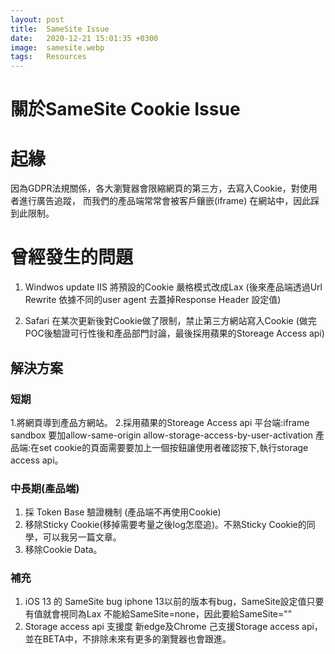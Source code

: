 ```yaml
---
layout: post
title:  SameSite Issue
date:   2020-12-21 15:01:35 +0300
image:  samesite.webp
tags:   Resources
---
```

# 關於SameSite Cookie Issue 
# 起緣
因為GDPR法規關係，各大瀏覽器會限縮網頁的第三方，去寫入Cookie，對使用者進行廣告追蹤，
而我們的產品端常常會被客戶鑲嵌(iframe) 在網站中，因此踩到此限制。 

# 曾經發生的問題
1. Windwos update IIS 將預設的Cookie 嚴格模式改成Lax
(後來產品端透過Url Rewrite 依據不同的user agent 去蓋掉Response Header 設定值)

1. Safari 在某次更新後對Cookie做了限制，禁止第三方網站寫入Cookie
(做完POC後驗證可行性後和產品部門討論，最後採用蘋果的Storeage Access api)

## 解決方案
### 短期
1.將網頁導到產品方網站。
2.採用蘋果的Storeage Access api
平台端:iframe sandbox 要加allow-same-origin allow-storage-access-by-user-activation
產品端:在set cookie的頁面需要要加上一個按鈕讓使用者確認按下,執行storage access api。

### 中長期(產品端)
1. 採 Token Base 驗證機制 (產品端不再使用Cookie)
1. 移除Sticky Cookie(移掉需要考量之後log怎麼追)。不熟Sticky Cookie的同學，可以我另一篇文章。
1. 移除Cookie Data。

### 補充
1. iOS 13 的 SameSite bug
iphone 13以前的版本有bug，SameSite設定值只要有值就會視同為Lax
不能給SameSite=none，因此要給SameSite=""
1. Storage access api 支援度
新edge及Chrome 己支援Storage access api，並在BETA中，不排除未來有更多的瀏覽器也會跟進。

